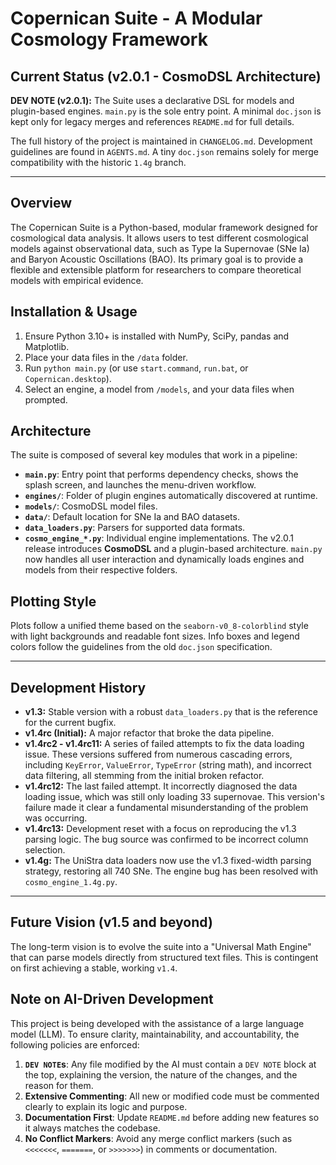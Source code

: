 # Copernican Suite - A Modular Cosmology Framework

## Current Status (v2.0.1 - CosmoDSL Architecture)

**DEV NOTE (v2.0.1):** The Suite uses a declarative DSL for models and plugin-based engines. `main.py` is the sole entry point. A minimal `doc.json` is kept only for legacy merges and references `README.md` for full details.

The full history of the project is maintained in `CHANGELOG.md`. Development guidelines are found in `AGENTS.md`. A tiny `doc.json` remains solely for merge compatibility with the historic `1.4g` branch.

---

## Overview

The Copernican Suite is a Python-based, modular framework designed for cosmological data analysis. It allows users to test different cosmological models against observational data, such as Type Ia Supernovae (SNe Ia) and Baryon Acoustic Oscillations (BAO). Its primary goal is to provide a flexible and extensible platform for researchers to compare theoretical models with empirical evidence.

## Installation & Usage

1. Ensure Python 3.10+ is installed with NumPy, SciPy, pandas and Matplotlib.
2. Place your data files in the `/data` folder.
3. Run `python main.py` (or use `start.command`, `run.bat`, or `Copernican.desktop`).
4. Select an engine, a model from `/models`, and your data files when prompted.

## Architecture

The suite is composed of several key modules that work in a pipeline:

* **`main.py`**: Entry point that performs dependency checks, shows the splash screen, and launches the menu-driven workflow.
* **`engines/`**: Folder of plugin engines automatically discovered at runtime.
* **`models/`**: CosmoDSL model files.
* **`data/`**: Default location for SNe Ia and BAO datasets.
* **`data_loaders.py`**: Parsers for supported data formats.
* **`cosmo_engine_*.py`**: Individual engine implementations.
The v2.0.1 release introduces **CosmoDSL** and a plugin-based architecture. `main.py` now handles all user interaction and dynamically loads engines and models from their respective folders.

## Plotting Style

Plots follow a unified theme based on the `seaborn-v0_8-colorblind` style with light backgrounds and readable font sizes. Info boxes and legend colors follow the guidelines from the old `doc.json` specification.


---

## Development History

* **v1.3:** Stable version with a robust `data_loaders.py` that is the reference for the current bugfix.
* **v1.4rc (Initial):** A major refactor that broke the data pipeline.
* **v1.4rc2 - v1.4rc11:** A series of failed attempts to fix the data loading issue. These versions suffered from numerous cascading errors, including `KeyError`, `ValueError`, `TypeError` (string math), and incorrect data filtering, all stemming from the initial broken refactor.
* **v1.4rc12:** The last failed attempt. It incorrectly diagnosed the data loading issue, which was still only loading 33 supernovae. This version's failure made it clear a fundamental misunderstanding of the problem was occurring.
* **v1.4rc13:** Development reset with a focus on reproducing the v1.3 parsing logic. The bug source was confirmed to be incorrect column selection.
* **v1.4g:** The UniStra data loaders now use the v1.3 fixed-width parsing strategy, restoring all 740 SNe. The engine bug has been resolved with `cosmo_engine_1.4g.py`.

---

## Future Vision (v1.5 and beyond)

The long-term vision is to evolve the suite into a "Universal Math Engine" that can parse models directly from structured text files. This is contingent on first achieving a stable, working `v1.4`.

## Note on AI-Driven Development

This project is being developed with the assistance of a large language model (LLM). To ensure clarity, maintainability, and accountability, the following policies are enforced:
1.  **`DEV NOTE`s**: Any file modified by the AI must contain a `DEV NOTE` block at the top, explaining the version, the nature of the changes, and the reason for them.
2.  **Extensive Commenting**: All new or modified code must be commented clearly to explain its logic and purpose.
3.  **Documentation First**: Update `README.md` before adding new features so it always matches the codebase.
4.  **No Conflict Markers**: Avoid any merge conflict markers (such as `<<<<<<<`, `=======`, or `>>>>>>>`) in comments or documentation.

